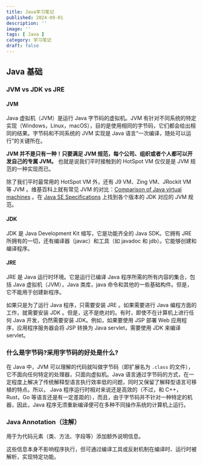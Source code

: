 ```yaml
---
title: Java学习笔记
published: 2024-09-01
description: ''
image: ''
tags: [ Java ]
category: 学习笔记
draft: false
---
```


## Java 基础

### JVM vs JDK vs JRE

#### JVM

Java 虚拟机（JVM）是运行 Java 字节码的虚拟机。JVM 有针对不同系统的特定实现（Windows，Linux，macOS），目的是使用相同的字节码，它们都会给出相同的结果。字节码和不同系统的
JVM 实现是 Java 语言“一次编译，随处可以运行”的关键所在。

**JVM 并不是只有一种！只要满足 JVM 规范，每个公司、组织或者个人都可以开发自己的专属 JVM。** 也就是说我们平时接触到的 HotSpot
VM 仅仅是是 JVM 规范的一种实现而已。

除了我们平时最常用的 HotSpot VM 外，还有 J9 VM、Zing VM、JRockit VM 等 JVM 。维基百科上就有常见 JVM
的对比：[Comparison of Java virtual machines](https://en.wikipedia.org/wiki/Comparison_of_Java_virtual_machines)
。在 [Java SE Specifications](https://docs.oracle.com/javase/specs/index.html) 上找到各个版本的 JDK 对应的 JVM 规范。

#### JDK

JDK 是 Java Development Kit 缩写，它是功能齐全的 Java SDK。它拥有 JRE 所拥有的一切，还有编译器（javac）和工具（如 javadoc 和
jdb）。它能够创建和编译程序。

#### JRE

JRE 是 Java 运行时环境。它是运行已编译 Java 程序所需的所有内容的集合，包括 Java 虚拟机（JVM），Java 类库，java
命令和其他的一些基础构件。但是，它不能用于创建新程序。

如果只是为了运行 Java 程序，只需要安装 JRE 。如果需要进行 Java 编程方面的工作，就需要安装 JDK 。但是，这不是绝对的。有时，即使不在计算机上进行任何
Java 开发，仍然需要安装 JDK。例如，如果要使用 JSP 部署 Web 应用程序，应用程序服务器会将 JSP 转换为 Java servlet，需要使用 JDK
来编译 servlet。

### 什么是字节码?采用字节码的好处是什么?

在 Java 中，JVM 可以理解的代码就叫做字节码（即扩展名为 `.class` 的文件），它不面向任何特定的处理器，只面向虚拟机。Java
语言通过字节码的方式，在一定程度上解决了传统解释型语言执行效率低的问题，同时又保留了解释型语言可移植的特点。所以， Java
程序运行时相对来说还是高效的（不过，和 C++，Rust，Go 等语言还是有一定差距的），而且，由于字节码并不针对一种特定的机器，因此，Java
程序无须重新编译便可在多种不同操作系统的计算机上运行。

### Java Annotation（注解）

用于为代码元素（类、方法、字段等）添加额外说明信息。

这些信息本身不影响程序执行，但可通过编译工具或反射机制在编译时、运行时被解析，实现特定功能。